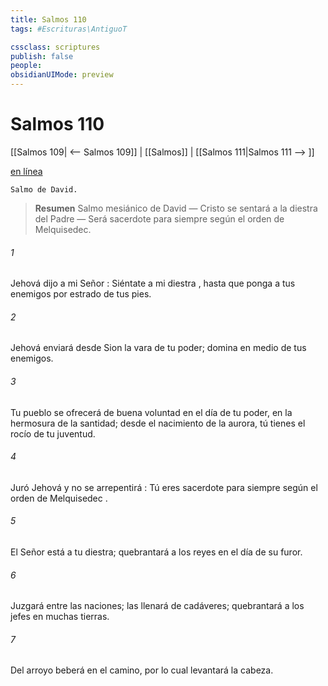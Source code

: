 ```yaml
---
title: Salmos 110
tags: #Escrituras\AntiguoT

cssclass: scriptures
publish: false
people:
obsidianUIMode: preview
---
```


# Salmos 110
[[Salmos 109| <-- Salmos 109]] | [[Salmos]] | [[Salmos 111|Salmos 111 --> ]]

[en línea](https://churchofjesuschrist.org/study/scriptures/ot/ps/110?lang=spa)

```
Salmo de David.
```

> __Resumen__
Salmo mesiánico de David — Cristo se sentará a la diestra del Padre — Será sacerdote para siempre según el orden de Melquisedec.

###### 1 
Jehová
 dijo a mi 
Señor
:
Siéntate a mi 
diestra
,
hasta que ponga a tus enemigos por estrado de tus pies.

###### 2 
Jehová enviará desde Sion la 
vara
 de tu poder;
domina en medio de tus enemigos.

###### 3 
Tu pueblo 
se ofrecerá
 de buena voluntad en el día de tu poder,
en la hermosura de la santidad;
desde el nacimiento de la aurora,
tú tienes el rocío de tu juventud.

###### 4 
Juró
 Jehová y no se 
arrepentirá
:
Tú eres 
sacerdote
 para siempre
según el orden de 
Melquisedec
.

###### 5 
El Señor está a tu diestra;
quebrantará a los reyes en el día de su furor.

###### 6 
Juzgará entre las naciones;
las
 llenará de cadáveres;
quebrantará a los jefes en muchas tierras.

###### 7 
Del arroyo beberá en el camino,
por lo cual levantará la cabeza.

